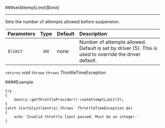 <a id="setAttemptLimit"></a>
###setAttemptLimit($limit)

----------

Sets the number of attempts allowed before suspension.

Parameters                   | Type            | Default       | Description
:--------------------------- | :-------------: | :------------ | :--------------
`$limit`                     | int             | none          | Number of attempts allowed. Default is set by driver (5).  This is used to override the driver default.

`returns` void
`throws` `throws` ThrottleTimeException

####Example

	try
	{
		Sentry::getThrottleProvider()->setAttemptLimit(3);
	}
	catch (Cartalyst\Sentry\`throws` ThrottleTimeException $e)
	{
		echo 'Invalid throttle limit passed. Must be an integer.'
	}